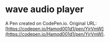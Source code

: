 # wave audio player

A Pen created on CodePen.io. Original URL: [https://codepen.io/Hamod001d1/pen/YjrVmW](https://codepen.io/Hamod001d1/pen/YjrVmW).


